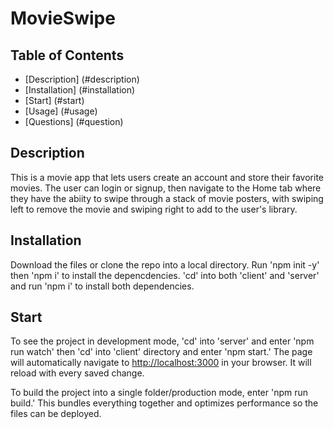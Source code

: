 # MovieSwipe


## Table of Contents
- [Description] (#description)
- [Installation] (#installation)
- [Start] (#start)
- [Usage] (#usage)
- [Questions] (#question)

## Description

This is a movie app that lets users create an account and store their favorite movies.  The user can login or signup, then navigate to the Home tab where they have the abiity to swipe through a stack of movie posters, with swiping left to remove the movie and swiping right to add to the user's library.

## Installation

Download the files or clone the repo into a local directory. Run 'npm init -y' then 'npm i' to install the depencdencies.  'cd' into both 'client' and 'server' and run 'npm i' to install both dependencies.  

## Start

To see the project in development mode, 'cd' into 'server' and enter 'npm run watch' then 'cd' into 'client' directory and enter 'npm start.' The page will automatically navigate to [http://localhost:3000](http://localhost:3000) in your browser. It will reload with every saved change.

To build the project into a single folder/production mode, enter 'npm run build.'  This bundles everything together and optimizes performance so the files can be deployed.



